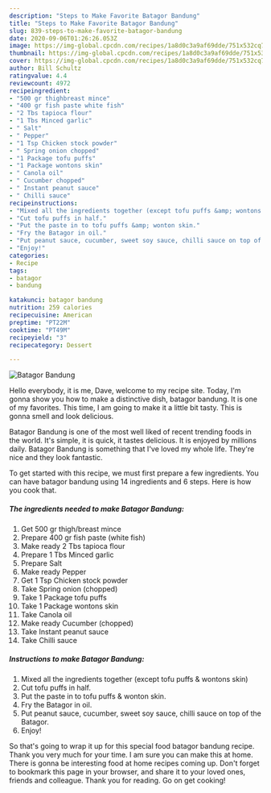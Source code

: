```yaml
---
description: "Steps to Make Favorite Batagor Bandung"
title: "Steps to Make Favorite Batagor Bandung"
slug: 839-steps-to-make-favorite-batagor-bandung
date: 2020-09-06T01:26:26.053Z
image: https://img-global.cpcdn.com/recipes/1a8d0c3a9af69dde/751x532cq70/batagor-bandung-recipe-main-photo.jpg
thumbnail: https://img-global.cpcdn.com/recipes/1a8d0c3a9af69dde/751x532cq70/batagor-bandung-recipe-main-photo.jpg
cover: https://img-global.cpcdn.com/recipes/1a8d0c3a9af69dde/751x532cq70/batagor-bandung-recipe-main-photo.jpg
author: Bill Schultz
ratingvalue: 4.4
reviewcount: 4972
recipeingredient:
- "500 gr thighbreast mince"
- "400 gr fish paste white fish"
- "2 Tbs tapioca flour"
- "1 Tbs Minced garlic"
- " Salt"
- " Pepper"
- "1 Tsp Chicken stock powder"
- " Spring onion chopped"
- "1 Package tofu puffs"
- "1 Package wontons skin"
- " Canola oil"
- " Cucumber chopped"
- " Instant peanut sauce"
- " Chilli sauce"
recipeinstructions:
- "Mixed all the ingredients together (except tofu puffs &amp; wontons skin)"
- "Cut tofu puffs in half."
- "Put the paste in to tofu puffs &amp; wonton skin."
- "Fry the Batagor in oil."
- "Put peanut sauce, cucumber, sweet soy sauce, chilli sauce on top of the Batagor."
- "Enjoy!"
categories:
- Recipe
tags:
- batagor
- bandung

katakunci: batagor bandung 
nutrition: 259 calories
recipecuisine: American
preptime: "PT22M"
cooktime: "PT49M"
recipeyield: "3"
recipecategory: Dessert

---
```



![Batagor Bandung](https://img-global.cpcdn.com/recipes/1a8d0c3a9af69dde/751x532cq70/batagor-bandung-recipe-main-photo.jpg)

Hello everybody, it is me, Dave, welcome to my recipe site. Today, I'm gonna show you how to make a distinctive dish, batagor bandung. It is one of my favorites. This time, I am going to make it a little bit tasty. This is gonna smell and look delicious.

Batagor Bandung is one of the most well liked of recent trending foods in the world. It's simple, it is quick, it tastes delicious. It is enjoyed by millions daily. Batagor Bandung is something that I've loved my whole life. They're nice and they look fantastic.




To get started with this recipe, we must first prepare a few ingredients. You can have batagor bandung using 14 ingredients and 6 steps. Here is how you cook that.

<!--inarticleads1-->

##### The ingredients needed to make Batagor Bandung:

1. Get 500 gr thigh/breast mince
1. Prepare 400 gr fish paste (white fish)
1. Make ready 2 Tbs tapioca flour
1. Prepare 1 Tbs Minced garlic
1. Prepare  Salt
1. Make ready  Pepper
1. Get 1 Tsp Chicken stock powder
1. Take  Spring onion (chopped)
1. Take 1 Package tofu puffs
1. Take 1 Package wontons skin
1. Take  Canola oil
1. Make ready  Cucumber (chopped)
1. Take  Instant peanut sauce
1. Take  Chilli sauce




<!--inarticleads2-->

##### Instructions to make Batagor Bandung:

1. Mixed all the ingredients together (except tofu puffs &amp; wontons skin)
1. Cut tofu puffs in half.
1. Put the paste in to tofu puffs &amp; wonton skin.
1. Fry the Batagor in oil.
1. Put peanut sauce, cucumber, sweet soy sauce, chilli sauce on top of the Batagor.
1. Enjoy!




So that's going to wrap it up for this special food batagor bandung recipe. Thank you very much for your time. I am sure you can make this at home. There is gonna be interesting food at home recipes coming up. Don't forget to bookmark this page in your browser, and share it to your loved ones, friends and colleague. Thank you for reading. Go on get cooking!
